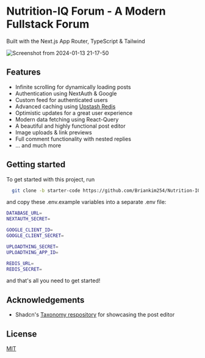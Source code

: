 
# Nutrition-IQ Forum - A Modern Fullstack Forum

Built with the Next.js App Router, TypeScript & Tailwind

![Screenshot from 2024-01-13 21-17-50](https://github.com/Briankim254/Nutrition-IQ-Forum/assets/91450029/dc3db1bc-cae5-4303-a4e1-4450a2e38427)

## Features

 - Infinite scrolling for dynamically loading posts
 - Authentication using NextAuth & Google
 - Custom feed for authenticated users
 - Advanced caching using [Upstash Redis](https://upstash.com/?utm_source=Josh2)
 - Optimistic updates for a great user experience
 - Modern data fetching using React-Query
 - A beautiful and highly functional post editor
 - Image uploads & link previews
 - Full comment functionality with nested replies
 - ... and much more


## Getting started

To get started with this project, run

```bash
  git clone -b starter-code https://github.com/Briankim254/Nutrition-IQ-Forum.git
```

and copy these .env.example variables into a separate .env file:

```bash
DATABASE_URL=
NEXTAUTH_SECRET=

GOOGLE_CLIENT_ID=
GOOGLE_CLIENT_SECRET=

UPLOADTHING_SECRET=
UPLOADTHING_APP_ID=

REDIS_URL=
REDIS_SECRET=
```

and that's all you need to get started!


## Acknowledgements

- Shadcn's [Taxonomy respository](https://github.com/shadcn/taxonomy) for showcasing the post editor

## License

[MIT](https://choosealicense.com/licenses/mit/)
